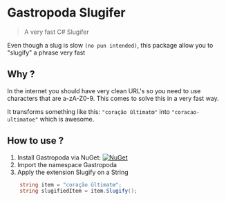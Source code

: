 # Gastropoda Slugifer

> A very fast C# Slugifer

Even though a slug is slow `(no pun intended)`, this package allow you to "slugify" a phrase very fast

## Why ?

In the internet you should have very clean URL's so you need to use characters that are a-zA-Z0-9.
This comes to solve this in a very fast way.

It transforms something like this:
`"coração ûltimatœ"` into `"coracao-ultimatoe"` which is awesome.

## How to use ?
1. Install Gastropoda via NuGet: [![NuGet](https://img.shields.io/nuget/v/Gastropoda.svg)](https://www.nuget.org/packages/MoqMeUp/)
2. Import the namespace Gastropoda
3. Apply the extension Slugify on a String

```c#
    string item = "coração ûltimatœ"; 
    string slugifiedItem = item.Slugify();
```
